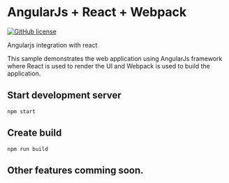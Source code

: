 # AngularJs + React + Webpack

[![GitHub license](https://img.shields.io/github/license/nimjetushar/angularjs-react.svg)](https://github.com/nimjetushar/angularjs-react/blob/master/LICENSE)

Angularjs integration with react

This sample demonstrates the web application using AngularJs framework where React is used to render the UI and Webpack is used to build the application. 

## Start development server

```
npm start 
```

## Create build
```
npm run build
```

## Other features comming soon.


